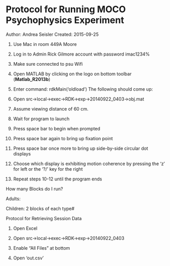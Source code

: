 # Protocol for Running MOCO Psychophysics Experiment

Author: Andrea Seisler
Created: 2015-09-25
1. Use Mac in room 449A Moore2. Log in to Admin Rick Gilmore account with password imac1234%3. Make sure connected to psu Wifi4. Open MATLAB by clicking on the logo on bottom toolbar (**Matlab_R2013b**)5. Enter command: rdkMain(‘oldload’)The following should come up:6. Open src->local->exec->RDK->exp->20140922_0403->obj.mat7. Assume viewing distance of 60 cm.8. Wait for program to launch9. Press space bar to begin when prompted10.	Press space bar again to bring up fixation point11.	Press space bar once more to bring up side-by-side circular dot displays12.	Choose which display is exhibiting motion coherence by pressing the ‘z’ for left or the ‘?/’ key for the right13.	Repeat steps 10-12 until the program ends
How many Blocks do I run?
Adults:
Children: 2 blocks of each type#
Protocol for Retrieving Session Data1.	Open Excel  2.	Open src->local->exec->RDK->exp->20140922_04033.	Enable “All Files” at bottom 4.	Open ‘out.csv’